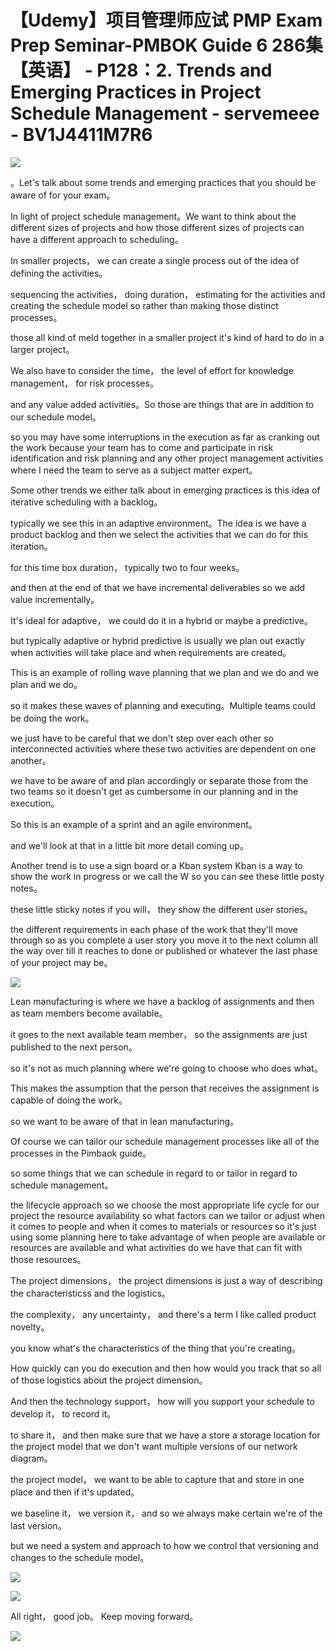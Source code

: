 # 【Udemy】项目管理师应试 PMP Exam Prep Seminar-PMBOK Guide 6  286集【英语】 - P128：2. Trends and Emerging Practices in Project Schedule Management - servemeee - BV1J4411M7R6

![](img/6e468f5311bbdb17f66675463aa59bff_0.png)

。Let's talk about some trends and emerging practices that you should be aware of for your exam。

In light of project schedule management。We want to think about the different sizes of projects and how those different sizes of projects can have a different approach to scheduling。

In smaller projects， we can create a single process out of the idea of defining the activities。

 sequencing the activities， doing duration， estimating for the activities and creating the schedule model so rather than making those distinct processes。

 those all kind of meld together in a smaller project it's kind of hard to do in a larger project。

We also have to consider the time， the level of effort for knowledge management， for risk processes。

 and any value added activities。So those are things that are in addition to our schedule model。

 so you may have some interruptions in the execution as far as cranking out the work because your team has to come and participate in risk identification and risk planning and any other project management activities where I need the team to serve as a subject matter expert。

Some other trends we either talk about in emerging practices is this idea of iterative scheduling with a backlog。

 typically we see this in an adaptive environment。The idea is we have a product backlog and then we select the activities that we can do for this iteration。

 for this time box duration， typically two to four weeks。

 and then at the end of that we have incremental deliverables so we add value incrementally。

It's ideal for adaptive， we could do it in a hybrid or maybe a predictive。

 but typically adaptive or hybrid predictive is usually we plan out exactly when activities will take place and when requirements are created。

This is an example of rolling wave planning that we plan and we do and we plan and we do。

 so it makes these waves of planning and executing。Multiple teams could be doing the work。

 we just have to be careful that we don't step over each other so interconnected activities where these two activities are dependent on one another。

 we have to be aware of and plan accordingly or separate those from the two teams so it doesn't get as cumbersome in our planning and in the execution。

So this is an example of a sprint and an agile environment。

 and we'll look at that in a little bit more detail coming up。

Another trend is to use a sign board or a Kban system Kban is a way to show the work in progress or we call the W so you can see these little posty notes。

 these little sticky notes if you will， they show the different user stories。

 the different requirements in each phase of the work that they'll move through so as you complete a user story you move it to the next column all the way over till it reaches to done or published or whatever the last phase of your project may be。



![](img/6e468f5311bbdb17f66675463aa59bff_2.png)

Lean manufacturing is where we have a backlog of assignments and then as team members become available。

 it goes to the next available team member， so the assignments are just published to the next person。

 so it's not as much planning where we're going to choose who does what。

This makes the assumption that the person that receives the assignment is capable of doing the work。

 so we want to be aware of that in lean manufacturing。

Of course we can tailor our schedule management processes like all of the processes in the Pimbaok guide。

 so some things that we can schedule in regard to or tailor in regard to schedule management。

 the lifecycle approach so we choose the most appropriate life cycle for our project the resource availability so what factors can we tailor or adjust when it comes to people and when it comes to materials or resources so it's just using some planning here to take advantage of when people are available or resources are available and what activities do we have that can fit with those resources。

The project dimensions， the project dimensions is just a way of describing the characteristicss and the logistics。

 the complexity， any uncertainty， and there's a term I like called product novelty。

 you know what's the characteristics of the thing that you're creating。

How quickly can you do execution and then how would you track that so all of those logistics about the project dimension。

And then the technology support， how will you support your schedule to develop it， to record it。

 to share it， and then make sure that we have a store a storage location for the project model that we don't want multiple versions of our network diagram。

 the project model， we want to be able to capture that and store in one place and then if it's updated。

 we baseline it， we version it， and so we always make certain we're of the last version。

 but we need a system and approach to how we control that versioning and changes to the schedule model。



![](img/6e468f5311bbdb17f66675463aa59bff_4.png)

![](img/6e468f5311bbdb17f66675463aa59bff_5.png)

All right， good job。 Keep moving forward。

![](img/6e468f5311bbdb17f66675463aa59bff_7.png)
